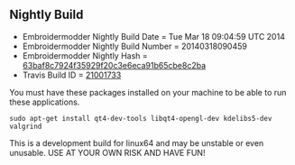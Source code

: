 
Nightly Build
------------------------------

* Embroidermodder Nightly Build Date = Tue Mar 18 09:04:59 UTC 2014
* Embroidermodder Nightly Build Number = 20140318090459
* Embroidermodder Nightly Hash = [63baf8c7924f35929f20c3e6eca91b65cbe8c2ba](https://github.com/Embroidermodder/Embroidermodder/commit/63baf8c7924f35929f20c3e6eca91b65cbe8c2ba)
* Travis Build ID = [21001733](https://travis-ci.org/Embroidermodder/Embroidermodder/builds/21001733)

You must have these packages installed on your machine to be able to run these applications.
```
sudo apt-get install qt4-dev-tools libqt4-opengl-dev kdelibs5-dev valgrind
```

This is a development build for linux64 and may be unstable or even unusable.
USE AT YOUR OWN RISK AND HAVE FUN!

